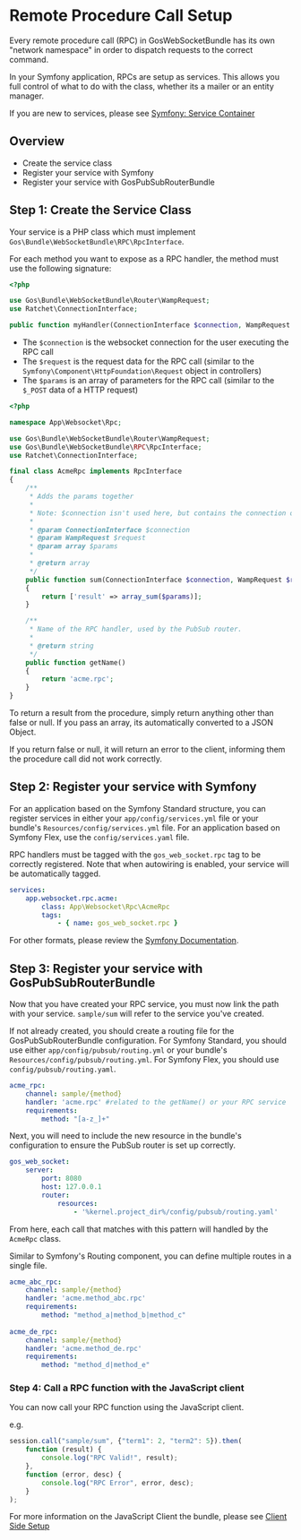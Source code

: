 # Remote Procedure Call Setup

Every remote procedure call (RPC) in GosWebSocketBundle has its own "network namespace" in order to dispatch requests to the correct command.

In your Symfony application, RPCs are setup as services. This allows you full control of what to do with the class, whether its a mailer or an entity manager.

If you are new to services, please see [Symfony: Service Container](http://symfony.com/doc/master/book/service_container.html)

## Overview

* Create the service class
* Register your service with Symfony
* Register your service with GosPubSubRouterBundle

## Step 1: Create the Service Class

Your service is a PHP class which must implement `Gos\Bundle\WebSocketBundle\RPC\RpcInterface`.

For each method you want to expose as a RPC handler, the method must use the following signature:

```php
<?php

use Gos\Bundle\WebSocketBundle\Router\WampRequest;
use Ratchet\ConnectionInterface;

public function myHandler(ConnectionInterface $connection, WampRequest $request, $params);
```

* The `$connection` is the websocket connection for the user executing the RPC call
* The `$request` is the request data for the RPC call (similar to the `Symfony\Component\HttpFoundation\Request` object in controllers)
* The `$params` is an array of parameters for the RPC call (similar to the `$_POST` data of a HTTP request)

```php
<?php

namespace App\Websocket\Rpc;

use Gos\Bundle\WebSocketBundle\Router\WampRequest;
use Gos\Bundle\WebSocketBundle\RPC\RpcInterface;
use Ratchet\ConnectionInterface;

final class AcmeRpc implements RpcInterface
{
    /**
     * Adds the params together
     *
     * Note: $connection isn't used here, but contains the connection of the user making this request.
     *
     * @param ConnectionInterface $connection
     * @param WampRequest $request
     * @param array $params
     *
     * @return array
     */
    public function sum(ConnectionInterface $connection, WampRequest $request, $params)
    {
        return ['result' => array_sum($params)];
    }

    /**
     * Name of the RPC handler, used by the PubSub router.
     *
     * @return string
     */
    public function getName()
    {
        return 'acme.rpc';
    }
}
```

To return a result from the procedure, simply return anything other than false or null. If you pass an array, its automatically converted to a JSON Object.

If you return false or null, it will return an error to the client, informing them the procedure call did not work correctly.

## Step 2: Register your service with Symfony

For an application based on the Symfony Standard structure, you can register services in either your `app/config/services.yml` file or your bundle's `Resources/config/services.yml` file. For an application based on Symfony Flex, use the `config/services.yaml` file.

RPC handlers must be tagged with the `gos_web_socket.rpc` tag to be correctly registered. Note that when autowiring is enabled, your service will be automatically tagged.

```yaml
services:
    app.websocket.rpc.acme:
        class: App\Websocket\Rpc\AcmeRpc
        tags:
            - { name: gos_web_socket.rpc }
```

For other formats, please review the [Symfony Documentation](http://symfony.com/doc/master/book/service_container.html).

## Step 3: Register your service with GosPubSubRouterBundle

Now that you have created your RPC service, you must now link the path with your service. `sample/sum` will refer to the service you've created.

If not already created, you should create a routing file for the GosPubSubRouterBundle configuration. For Symfony Standard, you should use either `app/config/pubsub/routing.yml` or your bundle's `Resources/config/pubsub/routing.yml`. For Symfony Flex, you should use `config/pubsub/routing.yaml`.

```yaml
acme_rpc:
    channel: sample/{method}
    handler: 'acme.rpc' #related to the getName() or your RPC service
    requirements:
        method: "[a-z_]+"
```

Next, you will need to include the new resource in the bundle's configuration to ensure the PubSub router is set up correctly.

```yaml
gos_web_socket:
    server:
        port: 8080
        host: 127.0.0.1
        router:
            resources:
                - '%kernel.project_dir%/config/pubsub/routing.yaml'
```

From here, each call that matches with this pattern will handled by the `AcmeRpc` class.

Similar to Symfony's Routing component, you can define multiple routes in a single file.

```yaml
acme_abc_rpc:
    channel: sample/{method}
    handler: 'acme.method_abc.rpc'
    requirements:
        method: "method_a|method_b|method_c"
            
acme_de_rpc:
    channel: sample/{method}
    handler: 'acme.method_de.rpc'
    requirements:
        method: "method_d|method_e"
```

### Step 4: Call a RPC function with the JavaScript client

You can now call your RPC function using the JavaScript client.

e.g.

```javascript
session.call("sample/sum", {"term1": 2, "term2": 5}).then(
    function (result) {
        console.log("RPC Valid!", result);
    },
    function (error, desc) {
        console.log("RPC Error", error, desc);
    }
);
```

For more information on the JavaScript Client the bundle, please see [Client Side Setup](ClientSetup.md)
